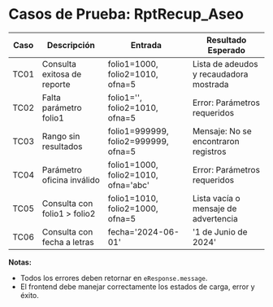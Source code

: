 # Casos de Prueba: RptRecup_Aseo

| Caso | Descripción | Entrada | Resultado Esperado |
|------|-------------|---------|--------------------|
| TC01 | Consulta exitosa de reporte | folio1=1000, folio2=1010, ofna=5 | Lista de adeudos y recaudadora mostrada |
| TC02 | Falta parámetro folio1 | folio1='', folio2=1010, ofna=5 | Error: Parámetros requeridos |
| TC03 | Rango sin resultados | folio1=999999, folio2=999999, ofna=5 | Mensaje: No se encontraron registros |
| TC04 | Parámetro oficina inválido | folio1=1000, folio2=1010, ofna='abc' | Error: Parámetros requeridos |
| TC05 | Consulta con folio1 > folio2 | folio1=1010, folio2=1000, ofna=5 | Lista vacía o mensaje de advertencia |
| TC06 | Consulta con fecha a letras | fecha='2024-06-01' | '1 de Junio de 2024' |

**Notas:**
- Todos los errores deben retornar en `eResponse.message`.
- El frontend debe manejar correctamente los estados de carga, error y éxito.
